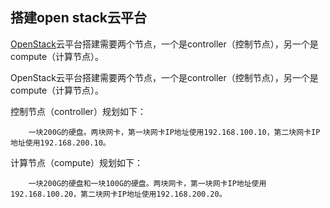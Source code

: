 ## 搭建open stack云平台



[OpenStack](https://so.csdn.net/so/search?q=OpenStack&spm=1001.2101.3001.7020)云平台搭建需要两个节点，一个是controller（控制节点），另一个是compute（计算节点）。

OpenStack云平台搭建需要两个节点，一个是controller（控制节点），另一个是compute（计算节点）。

控制节点（controller）规划如下：

        一块200G的硬盘。两块网卡，第一块网卡IP地址使用192.168.100.10，第二块网卡IP地址使用192.168.200.10。

计算节点（compute）规划如下：

        一块200G的硬盘和一块100G的硬盘。两块网卡，第一块网卡IP地址使用192.168.100.20，第二块网卡IP地址使用192.168.200.20。
